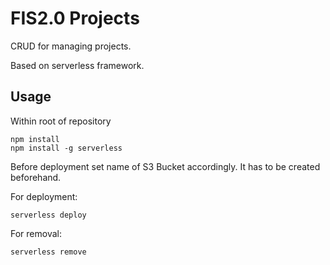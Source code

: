# FIS2.0 Projects

CRUD for managing projects.

Based on serverless framework.

## Usage

Within root of repository
```
npm install
npm install -g serverless
```

Before deployment set name of S3 Bucket accordingly. It has to be created beforehand.

For deployment:
```
serverless deploy
```

For removal:
```
serverless remove
```